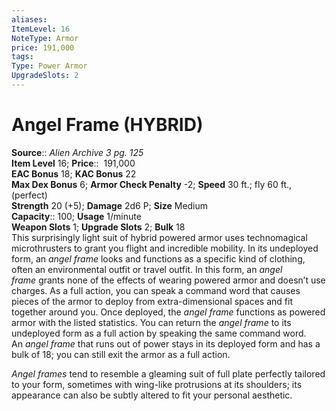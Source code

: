 ```yaml
---
aliases: 
ItemLevel: 16
NoteType: Armor
price: 191,000
tags: 
Type: Power Armor
UpgradeSlots: 2
---
```


# Angel Frame (HYBRID)

**Source**:: _Alien Archive 3 pg. 125_  
**Item Level** 16;
**Price**::  191,000  
**EAC Bonus** 18; **KAC Bonus** 22  
**Max Dex Bonus** 6; **Armor Check Penalty** -2; **Speed** 30 ft.; fly 60 ft., (perfect)  
**Strength** 20 (+5); **Damage** 2d6 P; **Size** Medium  
**Capacity**:: 100; **Usage** 1/minute  
**Weapon Slots** 1; **Upgrade Slots** 2; **Bulk** 18  
This surprisingly light suit of hybrid powered armor uses technomagical microthrusters to grant you flight and incredible mobility. In its undeployed form, an _angel frame_ looks and functions as a specific kind of clothing, often an environmental outfit or travel outfit. In this form, an _angel frame_ grants none of the effects of wearing powered armor and doesn’t use charges. As a full action, you can speak a command word that causes pieces of the armor to deploy from extra-dimensional spaces and fit together around you. Once deployed, the _angel frame_ functions as powered armor with the listed statistics. You can return the _angel frame_ to its undeployed form as a full action by speaking the same command word. An _angel frame_ that runs out of power stays in its deployed form and has a bulk of 18; you can still exit the armor as a full action.  
  
_Angel frames_ tend to resemble a gleaming suit of full plate perfectly tailored to your form, sometimes with wing-like protrusions at its shoulders; its appearance can also be subtly altered to fit your personal aesthetic.
